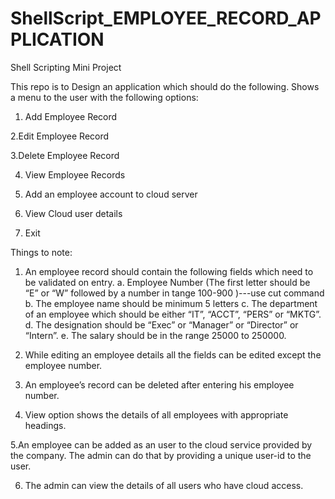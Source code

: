 # ShellScript_EMPLOYEE_RECORD_APPLICATION
Shell Scripting Mini Project

This repo is to Design an application which should do the following.  Shows a menu to the user with the following options:

1. Add  Employee Record

2.Edit Employee  Record

3.Delete Employee Record

4. View Employee Records

5. Add an employee account to cloud server

6. View Cloud user details

7. Exit

Things to note:

1. An employee record should contain the following fields which need to be validated on entry.
	a. Employee Number  (The first letter should be “E”   or  “W” followed by 	a number in tange 100-900 )---use cut command
	b. The employee name should be minimum 5 letters
	c. The department of an employee which should be either “IT”, “ACCT”, 	“PERS” or “MKTG”.
	d. The designation should be “Exec” or “Manager” or “Director” or 	“Intern”.
 	e. The salary should be in the range 25000 to 250000.

2. While editing an employee details all the fields can be edited except the employee number.

3. An employee’s record can be deleted after entering his employee number.

4. View option shows the details of all employees with appropriate headings.

5.An employee can be added as an user to the cloud service provided by the company. The admin can do that by providing a unique user-id to the user.

6. The admin can view the details of all users who have cloud access.


